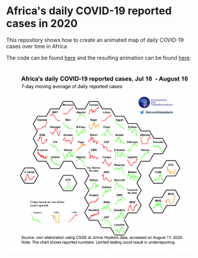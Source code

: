# Africa's daily COVID-19 reported cases in 2020
This repository shows how to create an animated map of daily COVID-19 cases over time in Africa

The code can be found [here](https://github.com/alexis-ribal/africa-covid19-map-animation/blob/main/coronavirus_map.R) and the resulting animation can be found [here](https://github.com/alexis-ribal/africa-covid19-map-animation/blob/main/map/aug11_sep11_lr.gif).

![Animated map with daily reported COVID-19 cases in Africa](https://github.com/alexis-ribal/africa-covid19-map-animation/blob/main/map/aug11_sep11_lr.gif)
